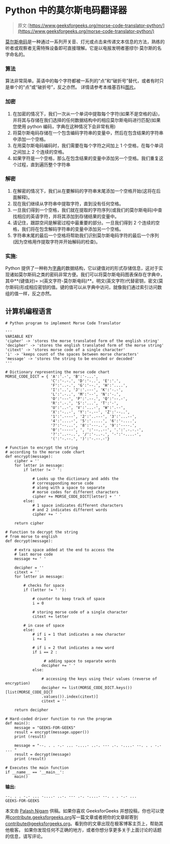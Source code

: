 # Python 中的莫尔斯电码翻译器

> 原文:[https://www.geeksforgeeks.org/morse-code-translator-python/](https://www.geeksforgeeks.org/morse-code-translator-python/)

[莫尔斯电码](https://www.geeksforgeeks.org/morse-code-implementation/)是一种通过一系列开关音、灯光或点击来传递文本信息的方法，熟练的听者或观察者无需特殊设备即可直接理解。它是以电报发明者塞缪尔·莫尔斯的名字命名的。

### **算法**

算法非常简单。英语中的每个字符都被一系列的“点”和“破折号”替代，或者有时只是单个的“点”或“破折号”，反之亦然。
详情请参考本维基百科[图片](https://en.wikipedia.org/wiki/Morse_code#/media/File:International_Morse_Code.svg)。

### **加密**

1.  在加密的情况下，我们一次从一个单词中提取每个字符(如果不是空格的话)，并将其与存储在我们选择的任何数据结构中的相应莫尔斯电码进行匹配(如果您使用 python 编码，字典在这种情况下会非常有用)
2.  将莫尔斯电码存储在一个包含编码字符串的变量中，然后在包含结果的字符串中添加一个空格。
3.  在用莫尔斯电码编码时，我们需要在每个字符之间加上 1 个空格，在每个单词之间加上 2 个连续的空格。
4.  如果字符是一个空格，那么在包含结果的变量中添加另一个空格。我们重复这个过程，直到遍历整个字符串

### **解密**

1.  在解密的情况下，我们从在要解码的字符串末尾添加一个空格开始(这将在后面解释)。
2.  现在我们继续从字符串中提取字符，直到没有任何空格。
3.  一旦我们得到一个空格，我们就在提取的字符序列(或我们的莫尔斯电码)中查找相应的英语字符，并将其添加到存储结果的变量中。
4.  请记住，跟踪空间是解密过程中最重要的部分。一旦我们得到 2 个连续的空格，我们将在包含解码字符串的变量中添加另一个空格。
5.  字符串末尾的最后一个空格将帮助我们识别莫尔斯电码字符的最后一个序列(因为空格用作提取字符并开始解码的检查)。

### **实施:**

Python 提供了一种称为[字典](https://www.geeksforgeeks.org/python-set-4-dictionary-keywords-python/)的数据结构，它以键值对的形式存储信息，这对于实现诸如莫尔斯码之类的密码非常方便。我们可以将莫尔斯电码图表保存在字典中，其中**(键值对)= >(英文字符-莫尔斯电码)**。明文(英文字符)代替密钥，密文(莫尔斯码)形成相应密钥的值。键的值可以从字典中访问，就像我们通过索引访问数组的值一样，反之亦然。

## 计算机编程语言

```
# Python program to implement Morse Code Translator

'''
VARIABLE KEY
'cipher' -> 'stores the morse translated form of the english string'
'decipher' -> 'stores the english translated form of the morse string'
'citext' -> 'stores morse code of a single character'
'i' -> 'keeps count of the spaces between morse characters'
'message' -> 'stores the string to be encoded or decoded'
'''

# Dictionary representing the morse code chart
MORSE_CODE_DICT = { 'A':'.-', 'B':'-...',
                    'C':'-.-.', 'D':'-..', 'E':'.',
                    'F':'..-.', 'G':'--.', 'H':'....',
                    'I':'..', 'J':'.---', 'K':'-.-',
                    'L':'.-..', 'M':'--', 'N':'-.',
                    'O':'---', 'P':'.--.', 'Q':'--.-',
                    'R':'.-.', 'S':'...', 'T':'-',
                    'U':'..-', 'V':'...-', 'W':'.--',
                    'X':'-..-', 'Y':'-.--', 'Z':'--..',
                    '1':'.----', '2':'..---', '3':'...--',
                    '4':'....-', '5':'.....', '6':'-....',
                    '7':'--...', '8':'---..', '9':'----.',
                    '0':'-----', ', ':'--..--', '.':'.-.-.-',
                    '?':'..--..', '/':'-..-.', '-':'-....-',
                    '(':'-.--.', ')':'-.--.-'}

# Function to encrypt the string
# according to the morse code chart
def encrypt(message):
    cipher = ''
    for letter in message:
        if letter != ' ':

            # Looks up the dictionary and adds the
            # correspponding morse code
            # along with a space to separate
            # morse codes for different characters
            cipher += MORSE_CODE_DICT[letter] + ' '
        else:
            # 1 space indicates different characters
            # and 2 indicates different words
            cipher += ' '

    return cipher

# Function to decrypt the string
# from morse to english
def decrypt(message):

    # extra space added at the end to access the
    # last morse code
    message += ' '

    decipher = ''
    citext = ''
    for letter in message:

        # checks for space
        if (letter != ' '):

            # counter to keep track of space
            i = 0

            # storing morse code of a single character
            citext += letter

        # in case of space
        else:
            # if i = 1 that indicates a new character
            i += 1

            # if i = 2 that indicates a new word
            if i == 2 :

                 # adding space to separate words
                decipher += ' '
            else:

                # accessing the keys using their values (reverse of encryption)
                decipher += list(MORSE_CODE_DICT.keys())[list(MORSE_CODE_DICT
                .values()).index(citext)]
                citext = ''

    return decipher

# Hard-coded driver function to run the program
def main():
    message = "GEEKS-FOR-GEEKS"
    result = encrypt(message.upper())
    print (result)

    message = "--. . . -.- ... -....- ..-. --- .-. -....- --. . . -.- ... "
    result = decrypt(message)
    print (result)

# Executes the main function
if __name__ == '__main__':
    main()
```

**输出:**

```
--. . . -.- ... -....- ..-. --- .-. -....- --. . . -.- ... 
GEEKS-FOR-GEEKS
```

本文由 [Palash Nigam](https://www.linkedin.com/in/palash25) 供稿。如果你喜欢 GeeksforGeeks 并想投稿，你也可以使用[contribute.geeksforgeeks.org](http://www.contribute.geeksforgeeks.org)写一篇文章或者把你的文章邮寄到 contribute@geeksforgeeks.org。看到你的文章出现在极客博客主页上，帮助其他极客。
如果你发现任何不正确的地方，或者你想分享更多关于上面讨论的话题的信息，请写评论。